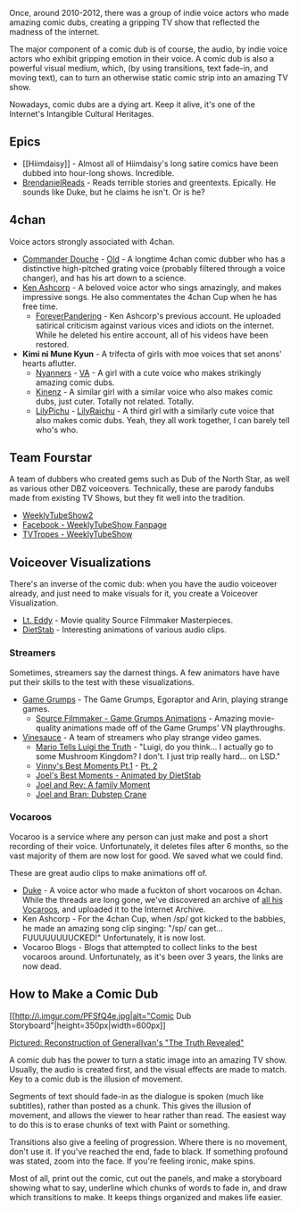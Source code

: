 Once, around 2010-2012, there was a group of indie voice actors who made amazing comic dubs, creating a gripping TV show that reflected the madness of the internet.

The major component of a comic dub is of course, the audio, by indie voice actors who exhibit gripping emotion in their voice. A comic dub is also a powerful visual medium, which, (by using transitions, text fade-in, and moving text), can to turn an otherwise static comic strip into an amazing TV show. 

Nowadays, comic dubs are a dying art. Keep it alive, it's one of the Internet's Intangible Cultural Heritages. 

## Epics

* [[Hiimdaisy]] - Almost all of Hiimdaisy's long satire comics have been dubbed into hour-long shows. Incredible.
* [BrendanielReads](https://www.youtube.com/user/BrendanielReads) - Reads terrible stories and greentexts. Epically. He sounds like Duke, but he claims he isn't. Or is he?

## 4chan 

Voice actors strongly associated with 4chan.

* [Commander Douche](https://www.youtube.com/user/ObnoxiousDoucheAlt/videos) - [Old](https://www.youtube.com/user/Donkeypunch740/videos) - A longtime 4chan comic dubber who has a distinctive high-pitched grating voice (probably filtered through a voice changer), and has his art down to a science.
* [Ken Ashcorp](https://www.youtube.com/user/kenashcorp) - A beloved voice actor who sings amazingly, and makes impressive songs. He also commentates the 4chan Cup when he has free time.
  * [ForeverPandering](https://www.youtube.com/user/ForeverPandering2) - Ken Ashcorp's previous account. He uploaded satirical criticism against various vices and idiots on the internet. While he deleted his entire account, all of his videos have been restored.
* **Kimi ni Mune Kyun** - A trifecta of girls with moe voices that set anons' hearts aflutter.
  * [Nyanners](https://www.youtube.com/user/Nyanners/videos) - [VA](https://www.youtube.com/user/NyannersVA/videos) - A girl with a cute voice who makes strikingly amazing comic dubs.
  * [Kinenz](https://www.youtube.com/user/Kinenz/videos) - A similar girl with a similar voice who also makes comic dubs, just cuter. Totally not related. Totally.
  * [LilyPichu](https://www.youtube.com/user/LilyPichu) - [LilyRaichu](https://www.youtube.com/user/LilyRaichu/videos) - A third girl with a similarly cute voice that also makes comic dubs. Yeah, they all work together, I can barely tell who's who.

## Team Fourstar

A team of dubbers who created gems such as Dub of the North Star, as well as various other DBZ voiceovers. Technically, these are parody fandubs made from existing TV Shows, but they fit well into the tradition.

* [WeeklyTubeShow2](http://www.youtube.com/user/WeeklyTubeShow2)
* [Facebook - WeeklyTubeShow Fanpage](https://www.facebook.com/WTShow)
* [TVTropes - WeeklyTubeShow](http://tvtropes.org/pmwiki/pmwiki.php/WebAnimation/WeeklyTubeShow)

## Voiceover Visualizations

There's an inverse of the comic dub: when you have the audio voiceover already, and just need to make visuals for it, you create a Voiceover Visualization.

* [Lt. Eddy](https://www.youtube.com/user/LieutenantEddy) - Movie quality Source Filmmaker Masterpieces.
* [DietStab](https://www.youtube.com/user/DietStab/videos) - Interesting animations of various audio clips.

### Streamers

Sometimes, streamers say the darnest things. A few animators have have put their skills to the test with these visualizations.

* [Game Grumps](https://www.youtube.com/user/GameGrumps) - The Game Grumps, Egoraptor and Arin, playing strange games.
  * [Source Filmmaker - Game Grumps Animations](https://www.youtube.com/playlist?list=PLi7nig-aocg-xBAc9YFP0NdBROT7AFYtH) - Amazing movie-quality animations made off of the Game Grumps' VN playthroughs.
* [Vinesauce](http://vinesauce.com) - A team of streamers who play strange video games.
  * [Mario Tells Luigi the Truth](https://www.youtube.com/watch?v=GGWs8WYUp8c) - "Luigi, do you think... I actually go to some Mushroom Kingdom? I don't. I just trip really hard... on LSD."
  * [Vinny's Best Moments Pt.1](https://www.youtube.com/watch?v=dUl_ijnAqvA) - [Pt. 2](https://www.youtube.com/watch?v=VM8roRaHNgw)
  * [Joel's Best Moments - Animated by DietStab](https://www.youtube.com/watch?v=-A6J8c1DSX)
  * [Joel and Rev: A family Moment](https://www.youtube.com/watch?v=AdydYWA9yHk)
  * [Joel and Bran: Dubstep Crane](https://www.youtube.com/watch?v=4OPM3neKObo)

### Vocaroos

Vocaroo is a service where any person can just make and post a short recording of their voice. Unfortunately, it deletes files after 6 months, so the vast majority of them are now lost for good. We saved what we could find.

These are great audio clips to make animations off of.

* [Duke](http://archive.org/details/dukes-vocaroos) - A voice actor who made a fuckton of short vocaroos on 4chan. While the threads are long gone, we've discovered an archive of [all his Vocaroos](https://archive.today/rX5Pi), and uploaded it to the Internet Archive.
* Ken Ashcorp - For the 4chan Cup, when /sp/ got kicked to the babbies, he made an amazing song clip singing: "/sp/ can get... FUUUUUUUUCKED!" Unfortunately, it is now lost.
* Vocaroo Blogs - Blogs that attempted to collect links to the best vocaroos around. Unfortunately, as it's been over 3 years, the links are now dead.

## How to Make a Comic Dub

[[http://i.imgur.com/PFSfQ4e.jpg|alt="Comic Dub Storyboard"|height=350px|width=600px]]

[Pictured: Reconstruction of GeneralIvan's "The Truth Revealed"](https://www.youtube.com/watch?v=dmiMXBxLhY8)

A comic dub has the power to turn a static image into an amazing TV show. Usually, the audio is created first, and the visual effects are made to match. Key to a comic dub is the illusion of movement.

Segments of text should fade-in as the dialogue is spoken (much like subtitles), rather than posted as a chunk. This gives the illusion of movement, and allows the viewer to hear rather than read. The easiest way to do this is to erase chunks of text with Paint or something.

Transitions also give a feeling of progression. Where there is no movement, don't use it. If you've reached the end, fade to black. If something profound was stated, zoom into the face. If you're feeling ironic, make spins.

Most of all, print out the comic, cut out the panels, and make a storyboard showing what to say, underline which chunks of words to fade in, and draw which transitions to make. It keeps things organized and makes life easier.